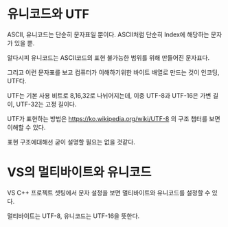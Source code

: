 # 유니코드와 UTF

ASCII, 유니코드는 단순히 문자표일 뿐이다. ASCII처럼 단순히 Index에 해당하는 문자가 있을 뿐.


알다시피 유니코드는 ASCII코드의 표현 불가능한 범위를 위해 만들어진 문자표다.

그리고 이런 문자표를 보고 컴퓨터가 이해하기위한 바이트 배열로 만드는 것이 인코딩, UTF다.

UTF는 기본 사용 비트로 8,16,32로 나뉘어지는데, 이중 UTF-8과 UTF-16은 가변 길이, UTF-32는 고정 길이다.

UTF가 표현하는 방법은 https://ko.wikipedia.org/wiki/UTF-8 의 구조 챕터를 보면 이해할 수 있다.

표현 구조에대해선 굳이 설명할 필요는 없을 것같다.


# VS의 멀티바이트와 유니코드

VS C++ 프로젝트 셋팅에서 문자 설정을 보면 멀티바이트와 유니코드를 설정할 수 있다.

멀티바이트는 UTF-8, 유니코드는 UTF-16을 뜻한다.
